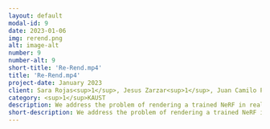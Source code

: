 ```yaml
---
layout: default
modal-id: 9
date: 2023-01-06
img: rerend.png
alt: image-alt
number: 9
number-alt: 9 
short-title: 'Re-Rend.mp4'
title: 'Re-Rend.mp4'
project-date: January 2023
client: Sara Rojas<sup>1</sup>, Jesus Zarzar<sup>1</sup>, Juan Camilo Perez<sup>1</sup>
category: <sup>1</sup>KAUST
description: We address the problem of rendering a trained NeRF in real-time on resource-constrained devices. Our method achieves real-time performance by transforming a NeRF into a representation that trivially runs on standard graphics pipelines.  Specifically, our method distills the NeRF by extracting the learned density into a mesh, and the learned color information into a set of matrices that factorize the scene’s light field.
short-description: We address the problem of rendering a trained NeRF in real-time on resource-constrained devices
---
```

